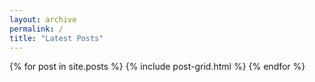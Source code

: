 ```yaml
---
layout: archive
permalink: /
title: "Latest Posts"
---
```



<div class="HeaderImage">

</div>

<div class="tiles">
{% for post in site.posts %}
	{% include post-grid.html %}
{% endfor %}
</div><!-- /.tiles -->
